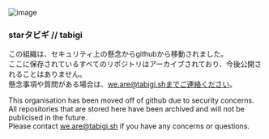 ![image](https://github.com/user-attachments/assets/aa3501a5-d5c1-44b4-82c7-cb4db414bbcb)

### starタビギ // tabigi

この組織は、セキュリティ上の懸念からgithubから移動されました。     
ここに保存されているすべてのリポジトリはアーカイブされており、今後公開されることはありません。     
懸念事項や質問がある場合は、we.are@tabigi.shまでご連絡ください。

This organisation has been moved off of github due to security concerns.      
All repositories that are stored here have been archived and will not be publicised in the future.      
Please contact we.are@tabigi.sh if you have any concerns or questions.
